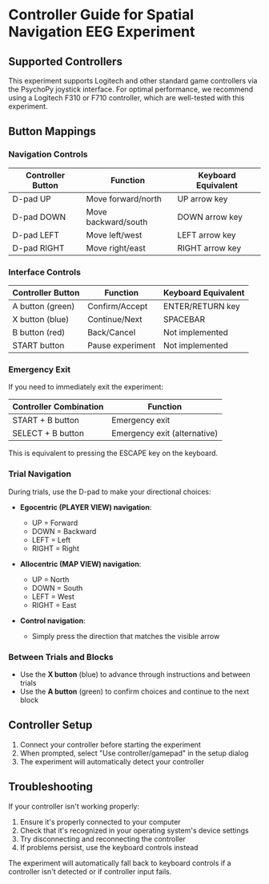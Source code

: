 # Controller Guide for Spatial Navigation EEG Experiment

## Supported Controllers

This experiment supports Logitech and other standard game controllers via the PsychoPy joystick interface. For optimal performance, we recommend using a Logitech F310 or F710 controller, which are well-tested with this experiment.

## Button Mappings

### Navigation Controls

| Controller Button | Function | Keyboard Equivalent |
|------------------|----------|---------------------|
| D-pad UP         | Move forward/north | UP arrow key |
| D-pad DOWN       | Move backward/south | DOWN arrow key |
| D-pad LEFT       | Move left/west | LEFT arrow key |
| D-pad RIGHT      | Move right/east | RIGHT arrow key |

### Interface Controls

| Controller Button | Function | Keyboard Equivalent |
|------------------|----------|---------------------|
| A button (green) | Confirm/Accept | ENTER/RETURN key |
| X button (blue)  | Continue/Next | SPACEBAR |
| B button (red)   | Back/Cancel | Not implemented |
| START button     | Pause experiment | Not implemented |

### Emergency Exit

If you need to immediately exit the experiment:

| Controller Combination | Function |
|----------------------|----------|
| START + B button     | Emergency exit |
| SELECT + B button    | Emergency exit (alternative) |

This is equivalent to pressing the ESCAPE key on the keyboard.

### Trial Navigation

During trials, use the D-pad to make your directional choices:

- **Egocentric (PLAYER VIEW) navigation**: 
  - UP = Forward
  - DOWN = Backward
  - LEFT = Left
  - RIGHT = Right

- **Allocentric (MAP VIEW) navigation**:
  - UP = North
  - DOWN = South
  - LEFT = West
  - RIGHT = East

- **Control navigation**:
  - Simply press the direction that matches the visible arrow

### Between Trials and Blocks

- Use the **X button** (blue) to advance through instructions and between trials
- Use the **A button** (green) to confirm choices and continue to the next block

## Controller Setup

1. Connect your controller before starting the experiment
2. When prompted, select "Use controller/gamepad" in the setup dialog
3. The experiment will automatically detect your controller

## Troubleshooting

If your controller isn't working properly:

1. Ensure it's properly connected to your computer
2. Check that it's recognized in your operating system's device settings
3. Try disconnecting and reconnecting the controller
4. If problems persist, use the keyboard controls instead

The experiment will automatically fall back to keyboard controls if a controller isn't detected or if controller input fails.
